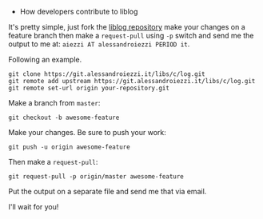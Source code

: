 * How developers contribute to liblog

It's pretty simple, just fork the
[liblog repository](https://git.alessandroiezzi.it/libs/c/log.git) make your
changes on a feature branch then make a `request-pull` using `-p` switch and
send me the output to me at: `aiezzi AT alessandroiezzi PERIOD it`.

Following an example.

	git clone https://git.alessandroiezzi.it/libs/c/log.git
	git remote add upstream https://git.alessandroiezzi.it/libs/c/log.git
	git remote set-url origin your-repository.git

Make a branch from `master`:

	git checkout -b awesome-feature

Make your changes. Be sure to push your work:

	git push -u origin awesome-feature

Then make a `request-pull`:

	git request-pull -p origin/master awesome-feature

Put the output on a separate file and send me that via email.

I'll wait for you!
